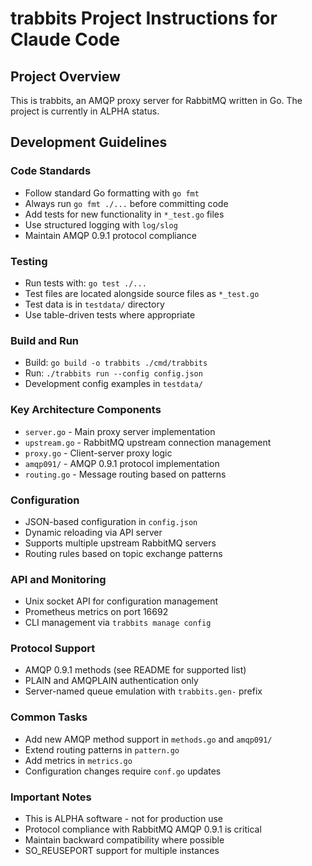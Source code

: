 # trabbits Project Instructions for Claude Code

## Project Overview
This is trabbits, an AMQP proxy server for RabbitMQ written in Go. The project is currently in ALPHA status.

## Development Guidelines

### Code Standards
- Follow standard Go formatting with `go fmt`
- Always run `go fmt ./...` before committing code
- Add tests for new functionality in `*_test.go` files
- Use structured logging with `log/slog`
- Maintain AMQP 0.9.1 protocol compliance

### Testing
- Run tests with: `go test ./...`
- Test files are located alongside source files as `*_test.go`
- Test data is in `testdata/` directory
- Use table-driven tests where appropriate

### Build and Run
- Build: `go build -o trabbits ./cmd/trabbits`
- Run: `./trabbits run --config config.json`
- Development config examples in `testdata/`

### Key Architecture Components
- `server.go` - Main proxy server implementation
- `upstream.go` - RabbitMQ upstream connection management
- `proxy.go` - Client-server proxy logic
- `amqp091/` - AMQP 0.9.1 protocol implementation
- `routing.go` - Message routing based on patterns

### Configuration
- JSON-based configuration in `config.json`
- Dynamic reloading via API server
- Supports multiple upstream RabbitMQ servers
- Routing rules based on topic exchange patterns

### API and Monitoring
- Unix socket API for configuration management
- Prometheus metrics on port 16692
- CLI management via `trabbits manage config`

### Protocol Support
- AMQP 0.9.1 methods (see README for supported list)
- PLAIN and AMQPLAIN authentication only
- Server-named queue emulation with `trabbits.gen-` prefix

### Common Tasks
- Add new AMQP method support in `methods.go` and `amqp091/`
- Extend routing patterns in `pattern.go`
- Add metrics in `metrics.go`
- Configuration changes require `conf.go` updates

### Important Notes
- This is ALPHA software - not for production use
- Protocol compliance with RabbitMQ AMQP 0.9.1 is critical
- Maintain backward compatibility where possible
- SO_REUSEPORT support for multiple instances
